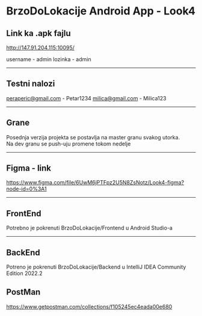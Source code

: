 # BrzoDoLokacije Android App - Look4

## Link ka .apk fajlu
http://147.91.204.115:10095/

username - admin
lozinka - admin

---

## Testni nalozi
peraperic@gmail.com - Petar1234
milica@gmail.com - Milica123

---

## Grane
Posednja verzija projekta se postavlja na master granu svakog utorka.<br>
Na dev granu se push-uju promene tokom nedelje

---
## Figma - link
https://www.figma.com/file/6UwM6jPTFpz2U5N8ZsNotz/Look4-figma?node-id=0%3A1

---
## FrontEnd
Potrebno je pokrenuti BrzoDoLokacije/Frontend u Android Studio-a

---
## BackEnd
Potreno je pokrenuti BrzoDoLokacije/Backend u IntelliJ IDEA Community Edition 2022.2

## PostMan
https://www.getpostman.com/collections/f105245ec4eada00e680